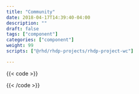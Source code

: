 ```yaml
---
title: "Community"
date: 2018-04-17T14:39:40-04:00
description: ""
draft: false
tags: ["component"]
categories: ["component"]
weight: 99
scripts: ["@rhd/rhdp-projects/rhdp-project-wc"]

---
```




{{< code >}}<div data-product-id="fuse">
<rhdp-projects dcp-url="https://dcp2.jboss.org/v2/rest/search/suggest_project_name_ngram_more_fields?sort=sys_title&amp;query=" upstream-product-id="fuse">
    <rhdp-project-query></rhdp-project-query>
    <rhdp-project-url></rhdp-project-url>
</rhdp-projects>
</div>{{< /code >}}
